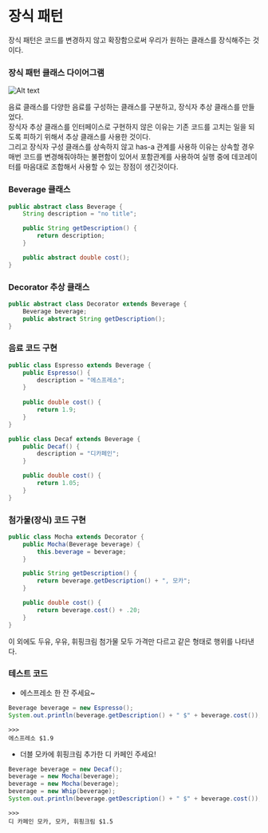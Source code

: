# 장식 패턴

장식 패턴은 코드를 변경하지 않고 확장함으로써 우리가 원하는 클래스를 장식해주는 것이다.

### 장식 패턴 클래스 다이어그램
![Alt text](/참조/장식패턴%20클래스%20다이어그램.jpg)

음료 클래스를 다양한 음료를 구성하는 클래스를 구분하고, 장식자 추상 클래스를 만들었다.   
장식자 추상 클래스를 인터페이스로 구현하지 않은 이유는 기존 코드를 고치는 일을 되도록 피하기 위해서 추상 클래스를 사용한 것이다.   
그리고 장식자 구성 클래스를 상속하지 않고 has-a 관계를 사용하 이유는 상속할 경우 매번 코드를 변경해줘야하는 불편함이 있어서 포함관계를 사용하여 실행 중에 데코레이터를 마음대로 조합해서 사용할 수 있는 장점이 생긴것이다.



### Beverage 클래스
```java
public abstract class Beverage {
    String description = "no title";

    public String getDescription() {
        return description;
    }

    public abstract double cost();
}
```

### Decorator 추상 클래스
```java
public abstract class Decorator extends Beverage {
    Beverage beverage;
    public abstract String getDescription();
}
```

### 음료 코드 구현
```java
public class Espresso extends Beverage {
    public Espresso() {
        description = "에스프레소";
    }
    
    public double cost() {
        return 1.9;
    }
}
```
```java
public class Decaf extends Beverage {
    public Decaf() {
        description = "디카페인";
    }

    public double cost() {
        return 1.05;
    }
}
```

### 첨가물(장식) 코드 구현
```java
public class Mocha extends Decorator {
    public Mocha(Beverage beverage) {
        this.beverage = beverage;
    }

    public String getDescription() {
        return beverage.getDescription() + ", 모카";
    }

    public double cost() {
        return beverage.cost() + .20;
    }
}
```

이 외에도 두유, 우유, 휘핑크림 첨가물 모두 가격만 다르고 같은 형태로 행위를 나타낸다.

### 테스트 코드
- 에스프레소 한 잔 주세요~
```java
Beverage beverage = new Espresso();
System.out.println(beverage.getDescription() + " $" + beverage.cost());
```
```
>>> 
에스프레소 $1.9
```
- 더블 모카에 휘핑크림 추가한 디 카페인 주세요!
```java
Beverage beverage = new Decaf();
beverage = new Mocha(beverage);
beverage = new Mocha(beverage);
beverage = new Whip(beverage);
System.out.println(beverage.getDescription() + " $" + beverage.cost());
```
```
>>>
디 카페인 모카, 모카, 휘핑크림 $1.5
```
